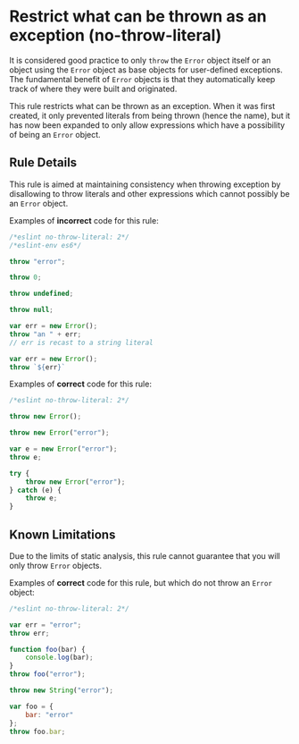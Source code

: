 # Restrict what can be thrown as an exception (no-throw-literal)

It is considered good practice to only `throw` the `Error` object itself or an object using the `Error` object as base objects for user-defined exceptions.
The fundamental benefit of `Error` objects is that they automatically keep track of where they were built and originated.

This rule restricts what can be thrown as an exception.  When it was first created, it only prevented literals from being thrown (hence the name), but it has now been expanded to only allow expressions which have a possibility of being an `Error` object.

## Rule Details

This rule is aimed at maintaining consistency when throwing exception by disallowing to throw literals and other expressions which cannot possibly be an `Error` object.

Examples of **incorrect** code for this rule:

```js
/*eslint no-throw-literal: 2*/
/*eslint-env es6*/

throw "error";

throw 0;

throw undefined;

throw null;

var err = new Error();
throw "an " + err;
// err is recast to a string literal

var err = new Error();
throw `${err}`

```

Examples of **correct** code for this rule:

```js
/*eslint no-throw-literal: 2*/

throw new Error();

throw new Error("error");

var e = new Error("error");
throw e;

try {
    throw new Error("error");
} catch (e) {
    throw e;
}
```

## Known Limitations

Due to the limits of static analysis, this rule cannot guarantee that you will only throw `Error` objects.

Examples of **correct** code for this rule, but which do not throw an `Error` object:

```js
/*eslint no-throw-literal: 2*/

var err = "error";
throw err;

function foo(bar) {
    console.log(bar);
}
throw foo("error");

throw new String("error");

var foo = {
    bar: "error"
};
throw foo.bar;
```
